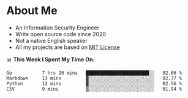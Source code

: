 # About Me

- An Information Security Engineer
- Write open source code since 2020
- Not a native English speaker
- All my projects are based on [MIT License](https://opensource.org/licenses/MIT)

📊 **This Week I Spent My Time On:**
<!--START_SECTION:waka-->
```text
Go           7 hrs 20 mins   ███████████████████████░░   92.66 % 
Markdown     13 mins         ▓░░░░░░░░░░░░░░░░░░░░░░░░   02.77 % 
Python       12 mins         ▓░░░░░░░░░░░░░░░░░░░░░░░░   02.56 % 
CSV          9 mins          ▒░░░░░░░░░░░░░░░░░░░░░░░░   01.94 % 
```
<!--END_SECTION:waka-->

